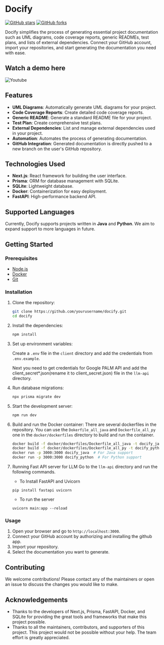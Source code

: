 # Docify

[![GitHub stars](https://img.shields.io/github/stars/Yashasv-Prajapati/docify)](https://github.com/Yashasv-Prajapati/docify/stargazers)
[![GitHub forks](https://img.shields.io/github/forks/Yashasv-Prajapati/docify)](https://github.com/yourusername/docify/network)

Docify simplifies the process of generating essential project documentation such as UML diagrams, code coverage reports, generic READMEs, test plans, and lists of external dependencies. Connect your GitHub account, import your repositories, and start generating the documentation you need with ease.

## Watch a demo here 
![Youtube](https://youtu.be/2u4ifIhH8lM)

## Features

- **UML Diagrams**: Automatically generate UML diagrams for your project.
- **Code Coverage Reports**: Create detailed code coverage reports.
- **Generic README**: Generate a standard README file for your project.
- **Test Plan**: Create comprehensive test plans.
- **External Dependencies**: List and manage external dependencies used in your project.
- **Automation**: Automates the process of generating documentation.
- **GitHub Integration**: Generated documentation is directly pushed to a new branch on the user's GitHub repository.



## Technologies Used

- **Next.js**: React framework for building the user interface.
- **Prisma**: ORM for database management with SQLite.
- **SQLite**: Lightweight database.
- **Docker**: Containerization for easy deployment.
- **FastAPI**: High-performance backend API.

## Supported Languages

Currently, Docify supports projects written in **Java** and **Python**. We aim to expand support to more languages in future.


## Getting Started

### Prerequisites

- [Node.js](https://nodejs.org/)
- [Docker](https://www.docker.com/)
- [Git](https://git-scm.com/)

### Installation

1. Clone the repository:
    ```bash
    git clone https://github.com/yourusername/docify.git
    cd docify
    ```

2. Install the dependencies:
    ```bash
    npm install
    ```

3. Set up environment variables:

    Create a `.env` file in the `client` directory and add the credentials from `.env.example`.

    Next you need to get credentials for Google PALM API and add the client_secret*.json(rename it to client_secret.json) file in the `llm-api` directory.

4. Run database migrations:
    ```bash
    npx prisma migrate dev
    ```

5. Start the development server:
    ```bash
    npm run dev
    ```

6. Build and run the Docker container:
    There are several dockerfiles in the repository. You can use the `Dokerfile_all_java` and `Dockerfile_all_py` one in the `docker/dockerfiles` directory to build and run the container.

    ```bash
    docker build -f docker/dockerfiles/Dockerfile_all_java -t docify_java .
    docker build -f docker/dockerfiles/Dockerfile_all_py -t docify_python .
    docker run -p 3000:3000 docify_java  # For Java support
    docker run -p 3000:3000 docify_python  # For Python support
    ```
7. Running Fast API server for LLM
    Go to the `llm-api` directory and run the following commands.

    - To Install FastAPI and Uvicorn
    ```
    pip install fastapi uvicorn
    ```
    - To run the server
    
    ```
    uvicorn main:app --reload
    ```

### Usage

1. Open your browser and go to `http://localhost:3000`.
2. Connect your GitHub account by authorizing and installing the github app.
3. Import your repository.
4. Select the documentation you want to generate.


## Contributing

We welcome contributions! Please contact any of the maintainers or open an issue to discuss the changes you would like to make.

## Acknowledgements

- Thanks to the developers of Next.js, Prisma, FastAPI, Docker, and SQLite for providing the great tools and frameworks that make this project possible. 
- Thanks to all the maintainers, contributors, and supporters of this project. This project would not be possible without your help. The team effort is greatly appreciated.
